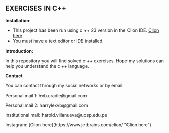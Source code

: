 ## EXERCISES IN C++

**Installation:**

- This project has been run using c ++ 23 version in the Clion IDE. [Clion here](https://www.jetbrains.com/clion/ "Clion here")
- You must have a text editor or IDE installed.

**Introduction:**

In this repository you will find solved c ++ exercises. Hope my solutions can help you understand the c ++ language.

**Contact**

You can contact through my social networks or by email:

<p>Personal mail 1:  hvb.cradle@gmail.com</p>
<p>Personal mail 2:  harrylexvb@gmail.com</p>
<p>Institutional mail:  harold.villanueva@ucsp.edu.pe</p>
Instagram: [Clion here](https://www.jetbrains.com/clion/ "Clion here")

